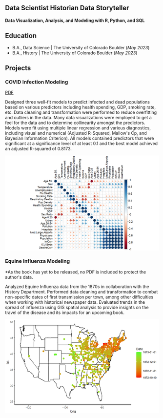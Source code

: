 ## Data Scientist Historian Data Storyteller

#### Data Visualization, Analysis, and Modeling with R, Python, and SQL

## Education
- B.A., Data Science | The University of Colorado Boulder (_May 2023_)
- B.A., History | The University of Colorado Boulder (_May 2023_)								       		

## Projects
### COVID Infection Modeling 
[PDF](https://github.com/mitchelldenelson/Portfolio_and_Previous_Work/blob/main/R_Work/Covid_Modeling_Project/Covid_Infection_Modeling_R.pdf)

Designed three well-fit models to predict infected and dead populations based on various predictors including health spending, GDP, smoking rate, etc. Data cleaning and transformation were performed to reduce overfitting and outliers in the data. Many data visualizations were employed to get a feel for the data and to determine collinearity amongst the predictors. Models were fit using multiple linear regression and various diagnostics, including visual and numerical (Adjusted R-Squared, Mallow's Cp, and Bayesian Information Criterion).  All models contained predictors that were significant at a significance level of at least 0.1 and the best model achieved an adjusted R-squared of 0.8173.

![Correlation Plot](/assets/img/CovidCorPlot.png)

### Equine Influenza Modeling
*As the book has yet to be released, no PDF is included to protect the author's data.

Analyzed Equine Influenza data from the 1870s in collaboration with the History Department. Performed data cleaning and transformation to combat non-specific dates of first transmission per town, among other difficulties when working with historical newspaper data.  Evaluated trends in the spread of influenza using GIS spatial analysis to provide insights on the travel of the disease and its impacts for an upcoming book.

![Spread Map](/assets/img/US_spread_map.jpg)
